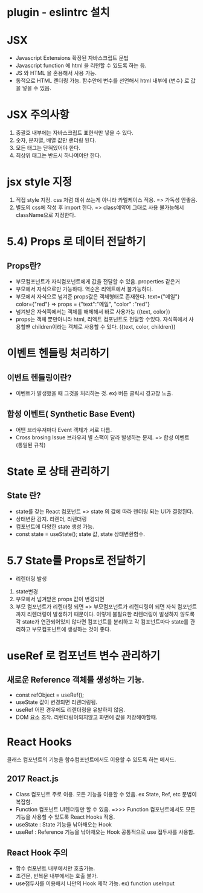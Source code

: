 # plugin - eslintrc 설치


# JSX
- Javascript Extensions 확장된 자바스크립트 문법
- Javascript function 에 html 을 리턴할 수 있도록 하는 등.
- JS 와 HTML 을 혼용해서 사용 가능.
- 동적으로 HTML 렌더링 가능.
함수안에 변수를 선언해서 html 내부에 {변수} 로 값을 넣을 수 있음.

# JSX 주의사항
1. 중괄호 내부에는 자바스크립트 표현식만 넣을 수 있다.
2. 숫자, 문자열, 배열 값만 랜더링 된다. 
3. 모든 태그는 닫혀있어야 한다. 
4. 최상위 태그는 반드시 하나여야만 한다. 

# jsx style 지정 
1. 직접 style 지정. css 처럼 데쉬 쓰는게 아니라 카멜케이스 적용.
=> 가독성 안좋음.
2. 별도의 css에 작성 후 import 한다. 
=> class예약어 그대로 사용 불가능해서 className으로 지정한다. 



# 5.4) Props 로 데이터 전달하기
## Props란? 
- 부모컴포넌트가 자식컴포넌트에게 값을 전달할 수 있음. properties 같은거
- 부모에서 자식으로만 가능하다. 역순은 리액트에서 불가능하다. 
- 부모에서 자식으로 넘겨준 props값은 객체형태로 존재한다. 
  text={"메일"} color={"red"} => props = {"text":"메일", "color" :"red"}
- 넘겨받은 자식쪽에서는 객체를 해체해서 바로 사용가능
({text, color})
- props는 객체 뿐만아니라 html, 리엑트 컴포넌트도 전달할 수있다. 자식쪽에서 사용할떈 children이라는 객체로 사용할 수 있다.
({text, color, children})

# 이벤트 헨들링 처리하기
## 이벤트 헨들링이란? 
- 이벤트가 발생했을 때 그것을 처리하는 것.
ex) 버튼 클릭시 경고창 노출.

## 합성 이벤트( Synthetic Base Event) 
- 어떤 브라우저마다 Event 객체가 서로 다름.
- Cross brosing Issue 브라우저 별 스팩이 달라 발생하는 문제.
=> 합성 이벤트 (통일된 규칙)

# State 로 상태 관리하기
## State 란?
- state를 갖는 React 컴포넌트 
=> state 의 값에 따라 렌더링 되는 UI가 결정된다. 
- 상태변환 감지. 리렌더, 리렌더링
- 컴포넌트에 다양한 state 생성 가능.
- const state = useState(); state 값, state 상태변환함수.


# 5.7 State를 Props로 전달하기
-  리렌더링 발생
1. state변경
2. 부모에서 넘겨받은 props 값이 변경되면
3. 부모 컴포넌트가 리렌더링 되면 
=> 부모컴포넌트가 리렌디링이 되면 자식 컴포넌트까지 리렌더링이 발생하기 때문이다. 
이렇게 불필요한 리렌더링이 발생하지 않도록 각 state가 연관되어있지 않다면 
컴포넌트를 분리하고 각 컴포넌트마다 state를 관리하고 부모컴포넌트에 생성하는 것이 좋다.




# useRef 로 컴포넌트 변수 관리하기
## 새로운 Reference 객체를 생성하는 기능.
- const refObject = useRef();
- useState 값이 변경되면 리렌더링됨.
- useRef 어떤 경우에도 리렌더링을 유발하지 않음.
- DOM 요소 조작. 리렌더링이되지않고 화면에 값을 저장해야할때.


# React Hooks  
클래스 컴포넌트의 기능을 함수컴포넌트에서도 이용할 수 있도록 
하는 메서드.

## 2017 React.js
- Class 컴포넌트 주로 이용.
모든 기능을 이용할 수 있음. 
ex State, Ref, etc 
문법이 복잡함. 
- Function 컴포넌트 
UI렌더링만 할 수 있음.
=>>> Function 컴포넌트에서도 모든기능을 사용할 수 있도록 React Hooks 적용.
- useState : State 기능을 낚아채오는 Hook
- useRef : Reference 기능을 낚아채오는 Hook
공통적으로 use 접두사를 사용함.



## React Hook 주의
- 함수 컴포넌트 내부에서만 호출가능.
- 조건문, 반복문 내부에서는 호출 불가.
- use접두사를 이용해서 나만의 Hook 제작 가능. ex) function useInput